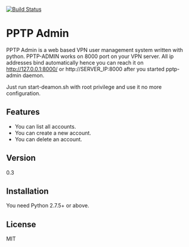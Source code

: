 [<img src="https://travis-ci.org/cagdas/pptp-admin.svg?branch=master" alt="Build Status" />](https://travis-ci.org/cagdas/pptp-admin)

PPTP Admin
=========

PPTP Admin is a web based VPN user management system written with python. PPTP-ADMIN works on 8000 port on your VPN
server. All ip addresses bind automatically hence you can reach it on http://127.0.0.1:8000/ or http://SERVER_IP:8000
after you started pptp-admin daemon.

Just run start-deamon.sh with root privilege and use it no more configuration.

Features
-----------
* You can list all accounts.
* You can create a new account.
* You can delete an account.

Version
-------
0.3

Installation
--------------
You need Python 2.7.5+ or above.

License
----
MIT

